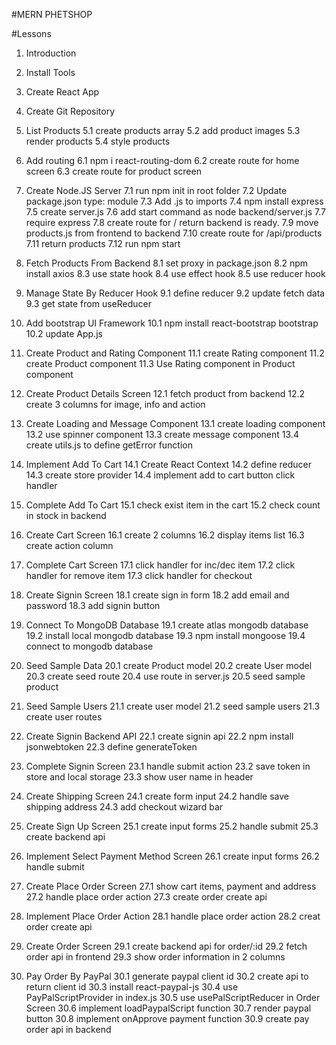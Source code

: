 #MERN PHETSHOP

#Lessons

1. Introduction
2. Install Tools
3. Create React App
4. Create Git Repository
5. List Products
   5.1 create products array
   5.2 add product images
   5.3 render products
   5.4 style products

6. Add routing
   6.1 npm i react-routing-dom
   6.2 create route for home screen
   6.3 create route for product screen
7. Create Node.JS Server
   7.1 run npm init in root folder
   7.2 Update package.json type: module
   7.3 Add .js to imports
   7.4 npm install express
   7.5 create server.js
   7.6 add start command as node backend/server.js
   7.7 require express
   7.8 create route for / return backend is ready.
   7.9 move products.js from frontend to backend
   7.10 create route for /api/products
   7.11 return products
   7.12 run npm start
8. Fetch Products From Backend
   8.1 set proxy in package.json
   8.2 npm install axios
   8.3 use state hook
   8.4 use effect hook
   8.5 use reducer hook
9. Manage State By Reducer Hook
   9.1 define reducer
   9.2 update fetch data
   9.3 get state from useReducer
10. Add bootstrap UI Framework
    10.1 npm install react-bootstrap bootstrap
    10.2 update App.js
11. Create Product and Rating Component
    11.1 create Rating component
    11.2 create Product component
    11.3 Use Rating component in Product component
12. Create Product Details Screen
    12.1 fetch product from backend
    12.2 create 3 columns for image, info and action
13. Create Loading and Message Component
    13.1 create loading component
    13.2 use spinner component
    13.3 create message component
    13.4 create utils.js to define getError function
14. Implement Add To Cart
    14.1 Create React Context
    14.2 define reducer
    14.3 create store provider
    14.4 implement add to cart button click handler
15. Complete Add To Cart
    15.1 check exist item in the cart
    15.2 check count in stock in backend
16. Create Cart Screen
    16.1 create 2 columns
    16.2 display items list
    16.3 create action column
17. Complete Cart Screen
    17.1 click handler for inc/dec item
    17.2 click handler for remove item
    17.3 click handler for checkout
18. Create Signin Screen
    18.1 create sign in form
    18.2 add email and password
    18.3 add signin button
19. Connect To MongoDB Database
    19.1 create atlas mongodb database
    19.2 install local mongodb database
    19.3 npm install mongoose
    19.4 connect to mongodb database
20. Seed Sample Data
    20.1 create Product model
    20.2 create User model
    20.3 create seed route
    20.4 use route in server.js
    20.5 seed sample product
21. Seed Sample Users
    21.1 create user model
    21.2 seed sample users
    21.3 create user routes
22. Create Signin Backend API
    22.1 create signin api
    22.2 npm install jsonwebtoken
    22.3 define generateToken
23. Complete Signin Screen
    23.1 handle submit action
    23.2 save token in store and local storage
    23.3 show user name in header
24. Create Shipping Screen
    24.1 create form input
    24.2 handle save shipping address
    24.3 add checkout wizard bar
25. Create Sign Up Screen
    25.1 create input forms
    25.2 handle submit
    25.3 create backend api
26. Implement Select Payment Method Screen
    26.1 create input forms
    26.2 handle submit
27. Create Place Order Screen
    27.1 show cart items, payment and address
    27.2 handle place order action
    27.3 create order create api
28. Implement Place Order Action
    28.1 handle place order action
    28.2 creat order create api
29. Create Order Screen
    29.1 create backend api for order/:id
    29.2 fetch order api in frontend
    29.3 show order information in 2 columns
30. Pay Order By PayPal
    30.1 generate paypal client id
    30.2 create api to return client id
    30.3 install react-paypal-js
    30.4 use PayPalScriptProvider in index.js
    30.5 use usePalScriptReducer in Order Screen
    30.6 implement loadPaypalScript function
    30.7 render paypal button
    30.8 implement onApprove payment function
    30.9 create pay order api in backend
